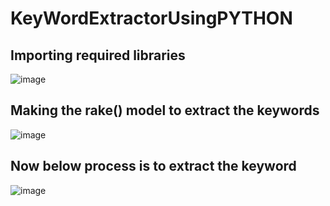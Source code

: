 # KeyWordExtractorUsingPYTHON

## Importing required libraries
![image](https://user-images.githubusercontent.com/104202659/191078702-2b73beff-4a16-4a5a-9030-d2c6d8721273.png)


## Making the rake() model to extract the keywords
![image](https://user-images.githubusercontent.com/104202659/191078827-93d319e2-1487-441d-86e1-64b1f9858de9.png)


## Now below process is to extract the keyword
![image](https://user-images.githubusercontent.com/104202659/191078944-639bc83e-b831-4bf8-afee-e644bf31278e.png)
